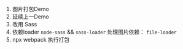 01. 图片打包Demo
02. 延续上一Demo
03. 改用 Sass
04. 依赖loader `node-sass` && `sass-loader` 处理图片依赖： `file-loader`
05. npx webpack 执行打包